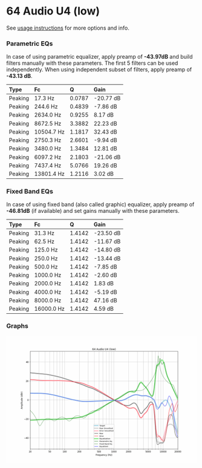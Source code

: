 # 64 Audio U4 (low)
See [usage instructions](https://github.com/jaakkopasanen/AutoEq#usage) for more options and info.

### Parametric EQs
In case of using parametric equalizer, apply preamp of **-43.97dB** and build filters manually
with these parameters. The first 5 filters can be used independently.
When using independent subset of filters, apply preamp of **-43.13 dB**.

| Type    | Fc         |      Q | Gain      |
|:--------|:-----------|:-------|:----------|
| Peaking | 17.3 Hz    | 0.0787 | -20.77 dB |
| Peaking | 244.6 Hz   | 0.4839 | -7.86 dB  |
| Peaking | 2634.0 Hz  | 0.9255 | 8.17 dB   |
| Peaking | 8672.5 Hz  | 3.3882 | 22.23 dB  |
| Peaking | 10504.7 Hz | 1.1817 | 32.43 dB  |
| Peaking | 2750.3 Hz  | 2.6601 | -9.94 dB  |
| Peaking | 3480.0 Hz  | 1.3484 | 12.81 dB  |
| Peaking | 6097.2 Hz  | 2.1803 | -21.06 dB |
| Peaking | 7437.4 Hz  | 5.0766 | 19.26 dB  |
| Peaking | 13801.4 Hz | 1.2116 | 3.02 dB   |

### Fixed Band EQs
In case of using fixed band (also called graphic) equalizer, apply preamp of **-46.81dB**
(if available) and set gains manually with these parameters.

| Type    | Fc         |      Q | Gain      |
|:--------|:-----------|:-------|:----------|
| Peaking | 31.3 Hz    | 1.4142 | -23.50 dB |
| Peaking | 62.5 Hz    | 1.4142 | -11.67 dB |
| Peaking | 125.0 Hz   | 1.4142 | -14.80 dB |
| Peaking | 250.0 Hz   | 1.4142 | -13.44 dB |
| Peaking | 500.0 Hz   | 1.4142 | -7.85 dB  |
| Peaking | 1000.0 Hz  | 1.4142 | -2.60 dB  |
| Peaking | 2000.0 Hz  | 1.4142 | 1.83 dB   |
| Peaking | 4000.0 Hz  | 1.4142 | -5.19 dB  |
| Peaking | 8000.0 Hz  | 1.4142 | 47.16 dB  |
| Peaking | 16000.0 Hz | 1.4142 | 4.59 dB   |

### Graphs
![](./64%20Audio%20U4%20(low).png)